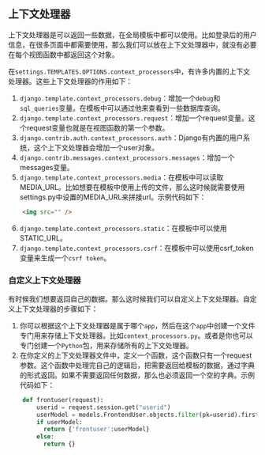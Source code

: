 ## 上下文处理器

上下文处理器是可以返回一些数据，在全局模板中都可以使用。比如登录后的用户信息，在很多页面中都需要使用，那么我们可以放在上下文处理器中，就没有必要在每个视图函数中都返回这个对象。

在`settings.TEMPLATES.OPTIONS.context_processors`中，有许多内置的上下文处理器。这些上下文处理器的作用如下：
1. `django.template.context_processors.debug`：增加一个`debug`和`sql_queries`变量。在模板中可以通过他来查看到一些数据库查询。
2. `django.template.context_processors.request`：增加一个request变量。这个request变量也就是在视图函数的第一个参数。
3. `django.contrib.auth.context_processors.auth`：Django有内置的用户系统，这个上下文处理器会增加一个user对象。
4. `django.contrib.messages.context_processors.messages`：增加一个messages变量。
5. `django.template.context_processors.media`：在模板中可以读取MEDIA_URL。比如想要在模板中使用上传的文件，那么这时候就需要使用settings.py中设置的MEDIA_URL来拼接url。示例代码如下：
```html
    <img src="" />
```
6. `django.template.context_processors.static`：在模板中可以使用STATIC_URL。
7. `django.template.context_processors.csrf`：在模板中可以使用csrf_token变量来生成一个`csrf token`。

### 自定义上下文处理器

有时候我们想要返回自己的数据。那么这时候我们可以自定义上下文处理器。自定义上下文处理器的步骤如下：
1. 你可以根据这个上下文处理器是属于哪个`app`，然后在这个`app`中创建一个文件专门用来存储上下文处理器。比如`context_processors.py`。或者是你也可以专门创建一个`Python`包，用来存储所有的上下文处理器。
2. 在你定义的上下文处理器文件中，定义一个函数，这个函数只有一个request参数。这个函数中处理完自己的逻辑后，把需要返回给模板的数据，通过字典的形式返回。如果不需要返回任何数据，那么也必须返回一个空的字典。示例代码如下：
```python
    def frontuser(request):
        userid = request.session.get("userid")
        userModel = models.FrontendUser.objects.filter(pk=userid).first()
        if userModel:
          return {'frontuser':userModel}
        else:
          return {}
```